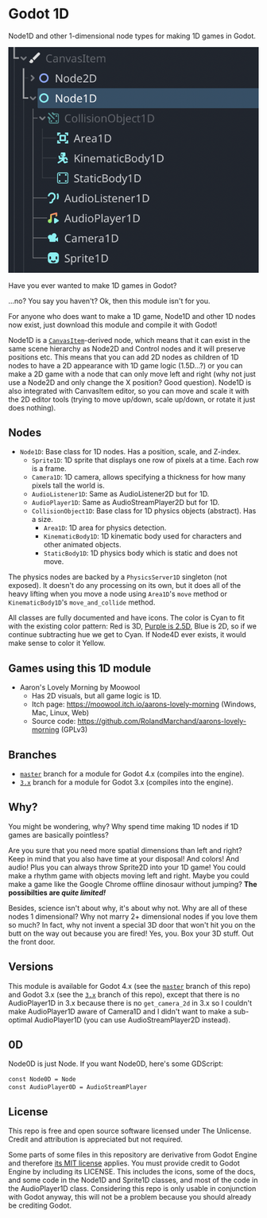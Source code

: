 # Godot 1D

Node1D and other 1-dimensional node types for making 1D games in Godot.

![1D Nodes](screenshots/1d_nodes.png)

Have you ever wanted to make 1D games in Godot?

...no? You say you haven't? Ok, then this module isn't for you.

For anyone who does want to make a 1D game, Node1D and other 1D nodes now
exist, just download this module and compile it with Godot!

Node1D is a
[`CanvasItem`](https://docs.godotengine.org/en/stable/classes/class_canvasitem.html)-derived
node, which means that it can exist in the same scene hierarchy as
Node2D and Control nodes and it will preserve positions etc. This
means that you can add 2D nodes as children of 1D nodes to have a
2D appearance with 1D game logic (1.5D...?) or you can make a 2D game
with a node that can only move left and right (why not just use a
Node2D and only change the X position? Good question). Node1D is also
integrated with CanvasItem editor, so you can move and scale it
with the 2D editor tools (trying to move up/down, scale up/down,
or rotate it just does nothing).

## Nodes

* `Node1D`: Base class for 1D nodes. Has a position, scale, and Z-index.
  * `Sprite1D`: 1D sprite that displays one row of pixels at a time. Each row is a frame.
  * `Camera1D`: 1D camera, allows specifying a thickness for how many pixels tall the world is.
  * `AudioListener1D`: Same as AudioListener2D but for 1D.
  * `AudioPlayer1D`: Same as AudioStreamPlayer2D but for 1D.
  * `CollisionObject1D`: Base class for 1D physics objects (abstract). Has a size.
    * `Area1D`: 1D area for physics detection.
    * `KinematicBody1D`: 1D kinematic body used for characters and other animated objects.
    * `StaticBody1D`: 1D physics body which is static and does not move.

The physics nodes are backed by a `PhysicsServer1D` singleton (not exposed).
It doesn't do any processing on its own, but it does all of the
heavy lifting when you move a node using `Area1D`'s `move`
method or `KinematicBody1D`'s `move_and_collide` method.

All classes are fully documented and have icons. The color is
Cyan to fit with the existing color pattern: Red is 3D,
[Purple is 2.5D](https://github.com/godotengine/godot-demo-projects/tree/master/misc/2.5d),
Blue is 2D, so if we continue subtracting hue we get to Cyan.
If Node4D ever exists, it would make sense to color it Yellow.

## Games using this 1D module

* Aaron's Lovely Morning by Moowool
  - Has 2D visuals, but all game logic is 1D.
  - Itch page: https://moowool.itch.io/aarons-lovely-morning (Windows, Mac, Linux, Web)
  - Source code: https://github.com/RolandMarchand/aarons-lovely-morning (GPLv3)

## Branches

* [`master`](https://github.com/aaronfranke/godot-1d)
    branch for a module for Godot 4.x (compiles into the engine).
* [`3.x`](https://github.com/aaronfranke/godot-1d/tree/3.x)
    branch for a module for Godot 3.x (compiles into the engine).

## Why?

You might be wondering, why? Why spend time making 1D
nodes if 1D games are basically pointless?

Are you sure that you need more spatial dimensions than left and right?
Keep in mind that you also have time at your disposal! And colors! And audio!
Plus you can always throw Sprite2D into your 1D game! You could make a rhythm
game with objects moving left and right. Maybe you could make a game
like the Google Chrome offline dinosaur without jumping?
**The possibilties are *quite limited!***

Besides, science isn't about why, it's about why not. Why are all of
these nodes 1 dimensional? Why not marry 2+ dimensional nodes if you
love them so much? In fact, why not invent a special 3D door that
won't hit you on the butt on the way out because you are fired!
Yes, you. Box your 3D stuff. Out the front door.

## Versions

This module is available for Godot 4.x (see the
[`master`](https://github.com/aaronfranke/godot-1d)
branch of this repo) and Godot 3.x (see the
[`3.x`](https://github.com/aaronfranke/godot-1d/tree/3.x)
branch of this repo), except that there is no AudioPlayer1D in 3.x because
there is no `get_camera_2d` in 3.x so I couldn't make AudioPlayer1D aware
of Camera1D and I didn't want to make a sub-optimal AudioPlayer1D
(you can use AudioStreamPlayer2D instead).

## 0D

Node0D is just Node. If you want Node0D, here's some GDScript:

```
const Node0D = Node
const AudioPlayer0D = AudioStreamPlayer
```

## License

This repo is free and open source software licensed under The Unlicense.
Credit and attribution is appreciated but not required.

Some parts of some files in this repository are derivative from Godot Engine
and therefore [its MIT license](https://godotengine.org/license) applies.
You must provide credit to Godot Engine by including its LICENSE.
This includes the icons, some of the docs, and some code in the Node1D
and Sprite1D classes, and most of the code in the AudioPlayer1D class.
Considering this repo is only usable in conjunction with Godot anyway,
this will not be a problem because you should already be crediting Godot.
